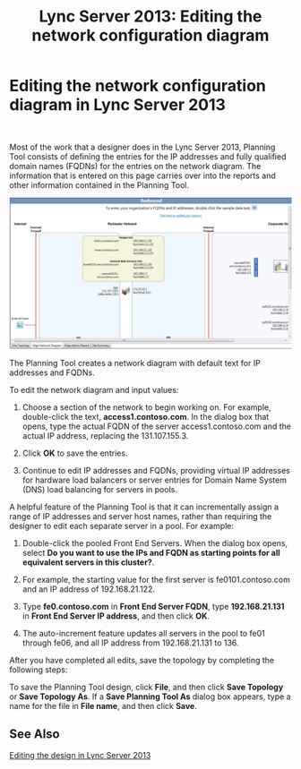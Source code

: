 ﻿---
title: 'Lync Server 2013: Editing the network configuration diagram'
TOCTitle: Editing the network configuration diagram
ms:assetid: 47425ab1-5645-4d6f-b202-64bcce43e3ef
ms:mtpsurl: https://technet.microsoft.com/en-us/library/Gg558643(v=OCS.15)
ms:contentKeyID: 51541469
ms.date: 07/23/2014
mtps_version: v=OCS.15
---

# Editing the network configuration diagram in Lync Server 2013

 


Most of the work that a designer does in the Lync Server 2013, Planning Tool consists of defining the entries for the IP addresses and fully qualified domain names (FQDNs) for the entries on the network diagram. The information that is entered on this page carries over into the reports and other information contained in the Planning Tool.

![Planning Tool Network diagram](images/Gg558643.eeabee2d-698c-4b79-baa5-caa4cfb7edb3(OCS.15).jpg "Planning Tool Network diagram")

The Planning Tool creates a network diagram with default text for IP addresses and FQDNs.

To edit the network diagram and input values:

1.  Choose a section of the network to begin working on. For example, double-click the text, **access1.contoso.com**. In the dialog box that opens, type the actual FQDN of the server access1.contoso.com and the actual IP address, replacing the 131.107.155.3.

2.  Click **OK** to save the entries.

3.  Continue to edit IP addresses and FQDNs, providing virtual IP addresses for hardware load balancers or server entries for Domain Name System (DNS) load balancing for servers in pools.

A helpful feature of the Planning Tool is that it can incrementally assign a range of IP addresses and server host names, rather than requiring the designer to edit each separate server in a pool. For example:

1.  Double-click the pooled Front End Servers. When the dialog box opens, select **Do you want to use the IPs and FQDN as starting points for all equivalent servers in this cluster?**.

2.  For example, the starting value for the first server is fe0101.contoso.com and an IP address of 192.168.21.122.

3.  Type **fe0.contoso.com** in **Front End Server FQDN**, type **192.168.21.131** in **Front End Server IP address**, and then click **OK**.

4.  The auto-increment feature updates all servers in the pool to fe01 through fe06, and all IP address from 192.168.21.131 to 136.

After you have completed all edits, save the topology by completing the following steps:

To save the Planning Tool design, click **File**, and then click **Save Topology** or **Save Topology As**. If a **Save Planning Tool As** dialog box appears, type a name for the file in **File name**, and then click **Save**.

## See Also


[Editing the design in Lync Server 2013](lync-server-2013-editing-the-design.md)

